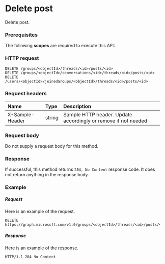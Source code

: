 # Delete post

Delete post.
### Prerequisites
The following **scopes** are required to execute this API: 
### HTTP request
<!-- { "blockType": "ignored" } -->
```http
DELETE /groups/<objectId>/threads/<id>/posts/<id>
DELETE /groups/<objectId>/conversations/<id>/threads/<id>/posts/<id>
DELETE /users/<objectId>/joinedGroups/<objectId>/threads/<id>/posts/<id>

```
### Request headers
| Name       | Type | Description|
|:---------------|:--------|:----------|
| X-Sample-Header  | string  | Sample HTTP header. Update accordingly or remove if not needed|

### Request body
Do not supply a request body for this method.


### Response
If successful, this method returns `204, No Content` response code. It does not return anything in the response body.

### Example
##### Request
Here is an example of the request.
<!-- {
  "blockType": "request",
  "name": "delete_post"
}-->
```http
DELETE https://graph.microsoft.com/v1.0/groups/<objectId>/threads/<id>/posts/<id>
```
##### Response
Here is an example of the response.
<!-- {
  "blockType": "response",
  "truncated": false
} -->
```http
HTTP/1.1 204 No Content
```

<!-- uuid: 8fcb5dbc-d5aa-4681-8e31-b001d5168d79
2015-10-25 14:57:30 UTC -->
<!-- {
  "type": "#page.annotation",
  "description": "Delete post",
  "keywords": "",
  "section": "documentation",
  "tocPath": ""
}-->